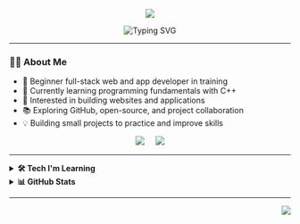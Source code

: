<!-- Dynamic Gradient Header -->
<p align="center">
  <img src="https://capsule-render.vercel.app/api?type=waving&height=230&color=gradient&customColorList=0,2,5,10&text=Hi%20There%20I'm%20Mohamed%20Amine%20Lariba&fontSize=34&fontAlign=50&fontAlignY=35&fontColor=ffffff&animation=fadeIn&desc=Full%20Stack%20Developer%20in%20Training&descAlign=50&descAlignY=55" />
</p>

<!-- Animated Typing Effect -->
<p align="center">
  <img src="https://readme-typing-svg.demolab.com?font=Fira+Code&size=26&duration=3000&pause=1000&center=true&vCenter=true&width=700&lines=Full+Stack+Web+%26+App+Developer+in+Training;Learning+C%2B%2B%2C+HTML%2C+CSS%2C+JavaScript;Exploring+Modern+Tech+and+Open+Source" alt="Typing SVG" />
</p>

---

### 👨‍💻 About Me
- 🌱 Beginner full-stack web and app developer in training  
- 🔭 Currently learning programming fundamentals with C++  
- 🎯 Interested in building websites and applications  
- 📚 Exploring GitHub, open-source, and project collaboration  
- 💡 Building small projects to practice and improve skills  

<p align="center">
  <a href="mailto:amine@example.com"><img src="https://img.shields.io/badge/gmail-%23D14836.svg?&style=for-the-badge&logo=gmail&logoColor=white" /></a>&nbsp;&nbsp;&nbsp;&nbsp;
  <a href="https://www.linkedin.com/in/mohamed-amine-lariba"><img src="https://img.shields.io/badge/linkedin-%230077B5.svg?&style=for-the-badge&logo=linkedin&logoColor=white" /></a>
</p>

---

<details>
  <summary><b>🛠️ Tech I'm Learning</b></summary>
  <br/>

![C++](https://img.shields.io/badge/C++-00599C.svg?&style=flat&logo=c%2B%2B&logoColor=white)&nbsp;
![HTML5](https://img.shields.io/badge/HTML5-E34F26.svg?&style=flat&logo=html5&logoColor=white)&nbsp;
![CSS3](https://img.shields.io/badge/CSS3-%231572B6.svg?&style=flat&logo=css3&logoColor=white)&nbsp;
![JavaScript](https://img.shields.io/badge/JavaScript-323330.svg?&style=flat&logo=javascript&logoColor=%23F7DF1E)&nbsp;
![Git](https://img.shields.io/badge/GIT-%23F05033.svg?&style=flat&logo=git&logoColor=white)&nbsp;
![GitHub](https://img.shields.io/badge/GITHUB-%23121011.svg?&style=flat&logo=github&logoColor=white)&nbsp;

</details>

<details>
  <summary><b>📊 GitHub Stats</b></summary>
  <br/>
  <p align="center">
    <img src="https://github-readme-stats.vercel.app/api?username=mohamedaminelariba&show_icons=true&count_private=true&hide_border=true&bg_color=30,e96443,904e95&title_color=fff&text_color=fff&icon_color=fff" />
  </p>
  <p align="center">
    <img height="137px" src="https://github-readme-stats.vercel.app/api/top-langs/?username=mohamedaminelariba&layout=compact&langs_count=8&hide_border=true&bg_color=30,e96443,904e95&title_color=fff&text_color=fff" />
    <img height="137px" src="https://streak-stats.demolab.com?user=mohamedaminelariba&hide_border=true&currStreakLabel=fff&sideNums=fff&sideLabels=fff&dates=fff&stroke=fff&ring=fff&fire=ff4500&currStreakNum=fff&background=30,e96443,904e95" />
  </p>
</details>


---

<p align="right">
  <img src="https://komarev.com/ghpvc/?username=mohamedaminelariba&style=plastic&label=Views" />
</p>
